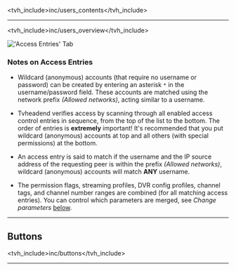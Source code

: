 <tvh_include>inc/users_contents</tvh_include>

---

<tvh_include>inc/users_overview</tvh_include>

!['Access Entries' Tab](static/img/doc/users/access_entries_tab.png)

### Notes on Access Entries

* Wildcard (anonymous) accounts (that require no username or password) 
can be created by entering an asterisk `*` in the username/password field. 
These accounts are matched using the network prefix *(Allowed networks)*, 
acting similar to a username.

* Tvheadend verifies access by scanning through all enabled access control
entries in sequence, from the top of the list to the bottom.
The order of entries is **extremely** important! It's recommended 
that you put wildcard (anonymous) accounts at top and all others 
(with special permissions) at the bottom. 

* An access entry is said to match if the username and the IP source 
address of the requesting peer is within the prefix *(Allowed networks)*, 
wildcard (anonymous) accounts will match **ANY** username.

* The permission flags, streaming profiles, DVR config profiles, channel tags, and channel
number ranges are combined (for all matching access entries). You can 
control which parameters are merged, see *Change parameters* [below](#items). 

---

## Buttons

<tvh_include>inc/buttons</tvh_include>


---

